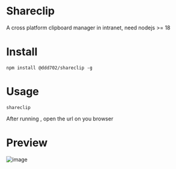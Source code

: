 # Shareclip

A cross platform clipboard manager in intranet, need nodejs >= 18

# Install 

    npm install @ddd702/shareclip -g

# Usage

    shareclip

After running , open the url on you browser

# Preview

  ![image](https://github.com/user-attachments/assets/f41403c8-4155-4004-9f96-9bccde115d3b)
